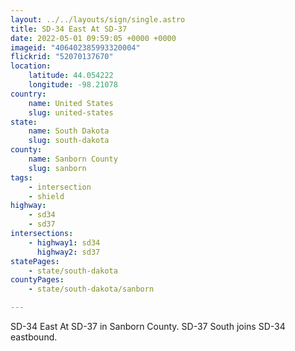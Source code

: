 ```yaml
---
layout: ../../layouts/sign/single.astro
title: SD-34 East At SD-37
date: 2022-05-01 09:59:05 +0000 +0000
imageid: "406402385993320004"
flickrid: "52070137670"
location:
    latitude: 44.054222
    longitude: -98.21078
country:
    name: United States
    slug: united-states
state:
    name: South Dakota
    slug: south-dakota
county:
    name: Sanborn County
    slug: sanborn
tags:
    - intersection
    - shield
highway:
    - sd34
    - sd37
intersections:
    - highway1: sd34
      highway2: sd37
statePages:
    - state/south-dakota
countyPages:
    - state/south-dakota/sanborn

---
```

SD-34 East At SD-37 in Sanborn County.  SD-37 South joins SD-34 eastbound.